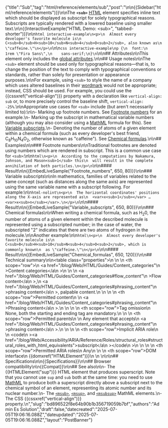 {"title":"Sub","tag":"html/reference/elements/sub","post":"\n\n{{Sidebar(\"html/reference/elements\")}}\n\nThe **`<sub>`** [HTML](/blog/Web/HTML) element specifies inline text which should be displayed as subscript for solely typographical reasons. Subscripts are typically rendered with a lowered baseline using smaller text.\n\n{{InteractiveExample(\"HTML Demo: &lt;sub&gt;\", \"tabbed-shorter\")}}\n\n```html interactive-example\n<p>\n  Almost every developer's favorite molecule is\n  C<sub>8</sub>H<sub>10</sub>N<sub>4</sub>O<sub>2</sub>, also known as\n  \"caffeine.\"\n</p>\n```\n\n```css interactive-example\np {\n  font:\n    1rem \"Fira Sans\",\n    sans-serif;\n}\n```\n\n## Attributes\n\nThis element only includes the [global attributes](/blog/Web/HTML/Reference/Global_attributes).\n\n## Usage notes\n\nThe `<sub>` element should be used only for typographical reasons—that is, to change the position of the text to comply with typographical conventions or standards, rather than solely for presentation or appearance purposes.\n\nFor example, using `<sub>` to style the name of a company which uses altered baselines in their [wordmark](https://en.wikipedia.org/wiki/Wordmark) would not be appropriate; instead, CSS should be used. For example, you could use the {{cssxref(\"vertical-align\")}} property with a declaration like `vertical-align: sub` or, to more precisely control the baseline shift, `vertical-align: -25%`.\n\nAppropriate use cases for `<sub>` include (but aren't necessarily limited to):\n\n- Marking up footnote numbers. See [Footnote numbers](#footnote_numbers) for an example.\n- Marking up the subscript in mathematical variable numbers (although you may also consider using a [MathML](/blog/Web/MathML) formula for this). See [Variable subscripts](#variable_subscripts).\n- Denoting the number of atoms of a given element within a chemical formula (such as every developer's best friend, C<sub>8</sub>H<sub>10</sub>N<sub>4</sub>O<sub>2</sub>, otherwise known as \"caffeine\"). See [Chemical formulas](#chemical_formulas).\n\n## Examples\n\n### Footnote numbers\n\nTraditional footnotes are denoted using numbers which are rendered in subscript. This is a common use case for `<sub>`:\n\n```html\n<p>\n  According to the computations by Nakamura, Johnson, and Mason<sub>1</sub> this\n  will result in the complete annihilation of both particles.\n</p>\n```\n\n#### Result\n\n{{EmbedLiveSample(\"Footnote_numbers\", 650, 80)}}\n\n### Variable subscripts\n\nIn mathematics, families of variables related to the same concept (such as distances along the same axis) are represented using the same variable name with a subscript following. For example:\n\n```html-nolint\n<p>\n  The horizontal coordinates' positions along the X-axis are represented as\n  <var>x<sub>1</sub></var> … <var>x<sub>n</sub></var>.\n</p>\n```\n\n#### Result\n\n{{EmbedLiveSample(\"Variable_subscripts\", 650, 80)}}\n\n### Chemical formulas\n\nWhen writing a chemical formula, such as H<sub>2</sub>0, the number of atoms of a given element within the described molecule is represented using a subscripted number; in the case of water, the subscripted \"2\" indicates that there are two atoms of hydrogen in the molecule.\n\nAnother example:\n\n```html\n<p>\n  Almost every developer's favorite molecule is\n  C<sub>8</sub>H<sub>10</sub>N<sub>4</sub>O<sub>2</sub>, which is commonly known\n  as \"caffeine.\"\n</p>\n```\n\n#### Result\n\n{{EmbedLiveSample(\"Chemical_formulas\", 650, 120)}}\n\n## Technical summary\n\n<table class=\"properties\">\n  <tbody>\n    <tr>\n      <th scope=\"row\">\n        <a href=\"/blog/Web/HTML/Guides/Content_categories\"\n          >Content categories</a\n        >\n      </th>\n      <td>\n        <a href=\"/blog/Web/HTML/Guides/Content_categories#flow_content\"\n          >Flow content</a\n        >,\n        <a href=\"/blog/Web/HTML/Guides/Content_categories#phrasing_content\"\n          >phrasing content</a\n        >, palpable content.\n      </td>\n    </tr>\n    <tr>\n      <th scope=\"row\">Permitted content</th>\n      <td>\n        <a href=\"/blog/Web/HTML/Guides/Content_categories#phrasing_content\"\n          >Phrasing content</a\n        >.\n      </td>\n    </tr>\n    <tr>\n      <th scope=\"row\">Tag omission</th>\n      <td>None, both the starting and ending tag are mandatory.</td>\n    </tr>\n    <tr>\n      <th scope=\"row\">Permitted parents</th>\n      <td>\n        Any element that accepts\n        <a href=\"/blog/Web/HTML/Guides/Content_categories#phrasing_content\"\n          >phrasing content</a\n        >.\n      </td>\n    </tr>\n    <tr>\n      <th scope=\"row\">Implicit ARIA role</th>\n      <td>\n        <code\n          ><a href=\"/blog/Web/Accessibility/ARIA/Reference/Roles/structural_roles#structural_roles_with_html_equivalents\">subscript</a\n          ></code\n        >\n      </td>\n    </tr>\n    <tr>\n      <th scope=\"row\">Permitted ARIA roles</th>\n      <td>Any</td>\n    </tr>\n    <tr>\n      <th scope=\"row\">DOM interface</th>\n      <td>{{domxref(\"HTMLElement\")}}</td>\n    </tr>\n  </tbody>\n</table>\n\n## Specifications\n\n{{Specifications}}\n\n## Browser compatibility\n\n{{Compat}}\n\n## See also\n\n- The {{HTMLElement(\"sup\")}} HTML element that produces superscript. Note that you cannot use `sup` and `sub` both at the same time: you need to use [MathML](/blog/Web/MathML) to produce both a superscript directly above a subscript next to the chemical symbol of an element, representing its atomic number and its nuclear number.\n- The [`<msub>`](/blog/Web/MathML/Reference/Element/msub), [`<msup>`](/blog/Web/MathML/Reference/Element/msup), and [`<msubsup>`](/blog/Web/MathML/Reference/Element/msubsup) MathML elements.\n- The CSS {{cssxref(\"vertical-align\")}} property.\n","slug":"bd896522f8e64b90b1b356719059b7bf","authors":"Admin Es Solution","draft":false,"datecreated":"2025-07-05T19:06:16.088Z","dateupdated":"2025-07-05T19:06:16.088Z","layout":"PostBanner"}